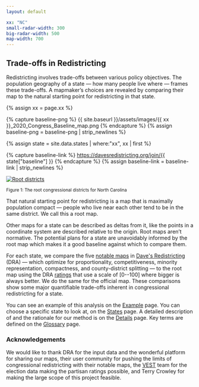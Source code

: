 ```yaml
---
layout: default

xx: "NC"
small-radar-width: 300
big-radar-width: 500
map-width: 700
---
```


<h2>Trade-offs in Redistricting</h2>

Redistricting involves trade-offs between various policy objectives. 
The population geography of a state &#8212; how many people live where &#8212; frames these trade-offs. 
A mapmaker’s choices are revealed by comparing their map to the natural starting point for redistricting in that state.

{% assign xx = page.xx %}

{% capture baseline-png %}
{{ site.baseurl }}/assets/images/{{ xx }}_2020_Congress_Baseline_map.png
{% endcapture %}
{% assign baseline-png = baseline-png | strip_newlines %}

{% assign state = site.data.states | where:"xx", xx | first %}

{% capture baseline-link %}
https://davesredistricting.org/join/{{ state["baseline"] }}
{% endcapture %}
{% assign baseline-link = baseline-link | strip_newlines %}

<p style="text-align: left">
    <a href="{{ baseline-link }}">
        <img src="{{ baseline-png }}" alt="Root districts" title="Click to view the map in Dave's Redistricting"
            width="{{ page.map-width }}" />
    </a>
</p>
<p style="text-align: left"><small>Figure 1: The root congressional districts for North Carolina</small></p>


That natural starting point for redistricting is a map that is maximally population compact 
&#8212; people who live near each other tend to be in the same district. 
We call this a root map.

Other maps for a state can be described as deltas from it, 
like the points in a coordinate system are described relative to the origin. 
Root maps aren’t normative. 
The potential plans for a state are unavoidably informed by the root map 
which makes it a good baseline against which to compare them.

For each state, we compare the five [notable maps](https://medium.com/dra-2020/notable-maps-66d744933a48) 
in [Dave's Redistricting](https://davesredistricting.org/) (DRA) 
&#8212; which optimize for proportionality, competitiveness, minority representation, compactness, and county-district splitting &#8212; to the root map using 
the DRA [ratings](https://medium.com/dra-2020/ratings-deep-dive-c03290659b7)
that use a scale of [0--100] where bigger is always better. 
We do the same for the official map. 
These comparisons show some major quantifiable trade-offs inherent in congressional redistricting for a state.

You can see an example of this analysis on the [Example](./\_pages/example.markdown) page. 
You can choose a specific state to look at, on the [States](./\_pages/states.markdown) page.
A detailed description of and the rationale for our method is on the [Details](./\_pages/details.markdown) page. 
Key terms are defined on the [Glossary](./\_pages/glossary.markdown) page.

### Acknowledgements

We would like to thank DRA for the input data and the wonderful platform for sharing our maps, 
their user community for pushing the limits of congressional redistricting with their notable maps, 
the [VEST](https://dataverse.harvard.edu/dataverse/electionscience) team
for the election data making the partisan ratings possible, and 
Terry Crowley for making the large scope of this project feasible.
